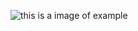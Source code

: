 ![this is a image of example](https://onaliternote.files.wordpress.com/2016/11/wp-1480230666843.jpg?crop)
